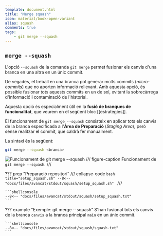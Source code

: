 ```yaml
---
template: document.html
title: "Merge squash"
icon: material/book-open-variant
alias: squash
comments: true
tags:
    - git merge --squash
---
```


## `merge --squash`
L'opció `--squash` de la comanda `git merge` permet fusionar els canvis d'una branca en una altra
en un únic commit.

De vegades, el treball en una branca pot generar molts commits (_micro-commits_) que no aporten informació rellevant.
Amb aquesta opció, és possible fusionar tots aquests commits en un de sol, evitant la sobrecàrrega d'informació
i contaminació de l'historial.

Aquesta opció és especialment útil en la __fusió de branques de funcionalitat__,
que veurem en el següent bloc [[estrategies]].

El funcionament de `git merge --squash` consisteix en aplicar tots els canvis de la branca especificada
a l'__Àrea de Preparació__ (_Staging Area_), però sense realitzar el commit, que caldrà fer manualment.

La sintaxi és la següent:
```bash
git merge --squash <branca>
```

![Funcionament de git merge --squash](img/squash/squash.png)
/// figure-caption
Funcionament de `git merge --squash`.
///

??? prep "Preparació repositori"
    /// collapse-code
    ```bash title="setup_squash.sh"
    --8<-- "docs/files/avancat/stdout/squash/setup_squash.sh"
    ```
    ///

    ```shellconsole
    --8<-- "docs/files/avancat/stdout/squash/setup_squash.txt"
    ```

??? example "Exemple: git merge --squash"
    S'han fusionat tots els canvis de la branca `canvis`
    a la branca principal `main` en un únic commit.

    ```shellconsole
    --8<-- "docs/files/avancat/stdout/squash/squash.txt"
    ```

